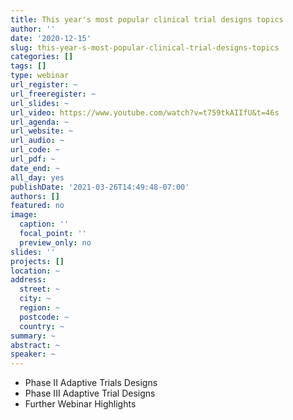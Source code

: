 ```yaml
---
title: This year's most popular clinical trial designs topics
author: ''
date: '2020-12-15'
slug: this-year-s-most-popular-clinical-trial-designs-topics
categories: []
tags: []
type: webinar
url_register: ~
url_freeregister: ~
url_slides: ~
url_video: https://www.youtube.com/watch?v=t759tkAIIfU&t=46s
url_agenda: ~
url_website: ~
url_audio: ~
url_code: ~
url_pdf: ~
date_end: ~
all_day: yes
publishDate: '2021-03-26T14:49:48-07:00'
authors: []
featured: no
image:
  caption: ''
  focal_point: ''
  preview_only: no
slides: ''
projects: []
location: ~
address:
  street: ~
  city: ~
  region: ~
  postcode: ~
  country: ~
summary: ~
abstract: ~
speaker: ~
---
```

<!--more-->
- Phase II Adaptive Trials Designs  
- Phase III Adaptive Trial Designs  
- Further Webinar Highlights  